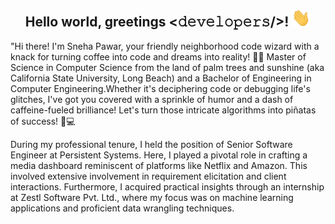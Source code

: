 
<div align="center">
<h2> Hello world, greetings <𝚍𝚎𝚟𝚎𝚕𝚘𝚙𝚎𝚛𝚜/>! <img src="https://github.com/Tokyo0915/Sneha-Pawar/blob/main/Hi.gif" width="30"></h2>
</div>
<p>
   "Hi there! I'm Sneha Pawar, your friendly neighborhood code wizard with a knack for turning coffee into code and dreams into reality! 🧙‍♂️ Master of Science in Computer Science from the land of palm trees and sunshine (aka California State University, Long Beach) and a Bachelor of Engineering in Computer Engineering.Whether it's deciphering code or debugging life's glitches, I've got you covered with a sprinkle of humor and a dash of caffeine-fueled brilliance! Let's turn those intricate algorithms into piñatas of success! 🎉💻
</p>
<p>
    During my professional tenure, I held the position of Senior Software Engineer at Persistent Systems. Here, I played a pivotal role in crafting a media dashboard reminiscent of platforms like Netflix and Amazon. This involved extensive involvement in requirement elicitation and client interactions. Furthermore, I acquired practical insights through an internship at Zestl Software Pvt. Ltd., where my focus was on machine learning applications and proficient data wrangling techniques.
</p>
